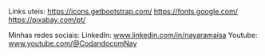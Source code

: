 Links uteis:
https://icons.getbootstrap.com/
https://fonts.google.com/
https://pixabay.com/pt/


Minhas redes sociais: 
LinkedIn: www.linkedin.com/in/nayaramaisa  Youtube: www.youtube.com/@CodandocomNay  
